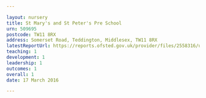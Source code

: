 ```yaml
---

layout: nursery
title: St Mary's and St Peter's Pre School
urn: 509695
postcode: TW11 8RX
address: Somerset Road, Teddington, Middlesex, TW11 8RX
latestReportUrl: https://reports.ofsted.gov.uk/provider/files/2558316/urn/509695.pdf
teaching: 1
development: 1
leadership: 1
outcomes: 1
overall: 1
date: 17 March 2016

---
```

